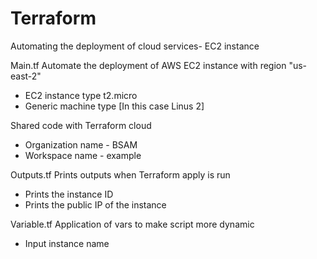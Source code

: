 # Terraform
Automating the deployment of cloud services- EC2 instance

Main.tf
Automate the deployment of AWS EC2 instance with region "us-east-2"
- EC2 instance type t2.micro
- Generic machine type [In this case Linus 2] 

Shared code with Terraform cloud 
- Organization name - BSAM
- Workspace name - example

Outputs.tf
Prints outputs when Terraform apply is run 
- Prints the instance ID
- Prints the public IP of the instance

Variable.tf
Application of vars to make script more dynamic
- Input instance name
